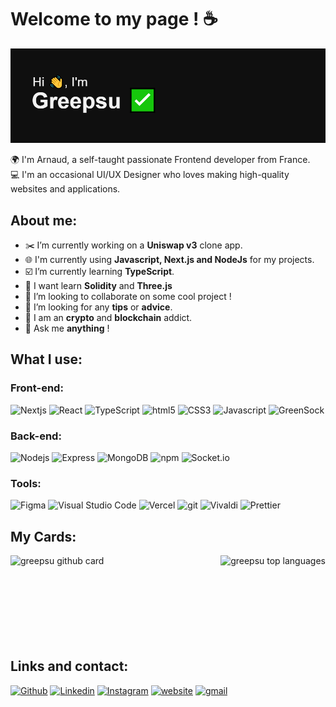 # Welcome to my page ! ☕️

![greepsu header](images/header.png)

🌍 I'm Arnaud, a self-taught passionate Frontend developer from France.<br />
💻 I'm an occasional UI/UX Designer who loves making high-quality websites and applications.

## About me:

- ✂️ I’m currently working on a **Uniswap v3** clone app.
- 🌐 I'm currently using **Javascript, Next.js and NodeJs** for my projects.
- ☑️ I’m currently learning **TypeScript**.
- 📅 I want learn **Solidity** and **Three.js**
- 👯 I’m looking to collaborate on some cool project !
- 🤔 I’m looking for any **tips** or **advice**.
- 🔺 I am an **crypto** and **blockchain** addict.
- 💬 Ask me **anything** !

## What I use:

### Front-end:

<img alt="Nextjs" src="https://img.shields.io/badge/-Next.js-143055?style=flat-square&logo=next.js&logoColor=white" /> <img alt="React" src="https://img.shields.io/badge/-React-45b8d8?style=flat-square&logo=react&logoColor=white" /> <img alt="TypeScript" src="https://img.shields.io/badge/-TypeScript-007ACC?style=flat-square&logo=typescript&logoColor=white" /> <img alt="html5" src="https://img.shields.io/badge/-HTML5-E34F26?style=flat-square&logo=html5&logoColor=white" /> <img alt="CSS3" src="https://img.shields.io/badge/-CSS3-1572B6?style=flat-square&logo=CSS3&logoColor=white" /> <img alt="Javascript" src="https://img.shields.io/badge/-Javascript-F7DF1E?style=flat-square&logo=Javascript&logoColor=1f1f1f" /> <img alt="GreenSock" src="https://img.shields.io/badge/-GreenSock-88CE01?style=flat-square&logo=GreenSock&logoColor=white" />

### Back-end:

<img alt="Nodejs" src="https://img.shields.io/badge/-Nodejs-43853d?style=flat-square&logo=Node.js&logoColor=white" /> <img alt="Express" src="https://img.shields.io/badge/-Express-1f1f1f?style=flat-square&logo=Express&logoColor=f1f1f1" /> <img alt="MongoDB" src="https://img.shields.io/badge/-MongoDB-13aa52?style=flat-square&logo=mongodb&logoColor=white" /> <img alt="npm" src="https://img.shields.io/badge/-NPM-CB3837?style=flat-square&logo=npm&logoColor=white" /> <img alt="Socket.io" src="https://img.shields.io/badge/-Socket.io-1f1f1f?style=flat-square&logo=Socket.io&logoColor=white" />

### Tools:

<img alt="Figma" src="https://img.shields.io/badge/-Figma-F24E1E?style=flat-square&logo=Figma&logoColor=white" /> <img alt="Visual Studio Code" src="https://img.shields.io/badge/-Visual Studio Code-007ACC?style=flat-square&logo=Visual Studio Code&logoColor=white" /> <img alt="Vercel" src="https://img.shields.io/badge/-Vercel-f1f1f1?style=flat-square&logo=Vercel&logoColor=000000" /> <img alt="git" src="https://img.shields.io/badge/-Git-F05032?style=flat-square&logo=git&logoColor=white" /> <img alt="Vivaldi" src="https://img.shields.io/badge/-Vivaldi-EF3939?style=flat-square&logo=Vivaldi&logoColor=white" /> <img alt="Prettier" src="https://img.shields.io/badge/-Prettier-F7B93E?style=flat-square&logo=prettier&logoColor=white" />

## My Cards:

<img src="https://github-readme-stats.vercel.app/api?username=greepsu&show_icons=true&hide=[%22stars%22]&show_private=true&theme=gotham&bg_color=0F0F0F" alt="greepsu github card" align="left" height="160" />

<img src="https://github-readme-stats.vercel.app/api/top-langs/?username=greepsu&layout=compact&theme=gotham&bg_color=0F0F0F" alt="greepsu top languages" align="right" height="160" />

<br /> <br /> <br /> <br /> <br /> <br /> <br /> <br />

## Links and contact:

<a href="https://github.com/greepsu" target="_blank"><img alt="Github" src="https://img.shields.io/badge/GitHub-%2312100E.svg?&style=for-the-badge&logo=Github&logoColor=white" /></a>
<a href="https://www.linkedin.com/in/arnaud-magnon-314894224/" target="_blank"><img alt="Linkedin" src="https://img.shields.io/badge/Linkedin-%2312100E.svg?&style=for-the-badge&logo=Linkedin&logoColor=white&color=0A66C2"/></a>
<a href="https://www.instagram.com/greepsu_" target="_blank"><img alt="Instagram" src="https://img.shields.io/badge/instagram-%231DA1F2.svg?&style=for-the-badge&logo=instagram&logoColor=white&color=C13584" /></a>
<a href="https://portfolio-self-rho.vercel.app" target="_blank"><img alt="website" src="https://img.shields.io/badge/website-%230077B5.svg?&style=for-the-badge&logo=vercel&logoColor=white" /></a>
<a href="https://mail.google.com/mail/?view=cm&fs=1&to=arnaud.mgn@gmail.com" target="_blank"><img alt="gmail" src="https://img.shields.io/badge/gmail-%2312100E.svg?&style=for-the-badge&logo=gmail&color=f5f5f5" /></a>
